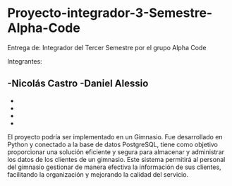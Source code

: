 # Proyecto-integrador-3-Semestre-Alpha-Code
Entrega de: Integrador del Tercer Semestre por el grupo Alpha Code

Integrantes:

-Nicolás Castro
-Daniel Alessio
-
-
-
-
-

El proyecto podría ser implementado en un Gimnasio. Fue desarrollado en Python y conectado a la base de datos PostgreSQL, tiene como objetivo proporcionar una solución eficiente y segura para almacenar y administrar los datos de los clientes de un gimnasio. Este sistema permitirá al personal del gimnasio gestionar de manera efectiva la información de sus clientes, facilitando la organización y mejorando la calidad del servicio.

